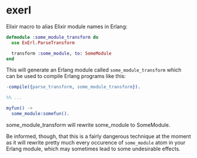# exerl

Elixir macro to alias Elixir module names in Erlang:

```elixir
defmodule :some_module_transform do
  use ExErl.ParseTransform

  transform :some_module, to: SomeModule
end
```

This will generate an Erlang module called `some_module_transform` which
can be used to compile Erlang programs like this:

```erlang
-compile({parse_transform, some_module_transform}).

%% ...

myfun() ->
  some_module:somefun().
```

some_module_transform will rewrite some_module to SomeModule.

Be informed, though, that this is a fairly dangerous technique at the moment as it
will rewrite pretty much every occurence of `some_module` atom in your Erlang module,
which may sometimes lead to some undesirable effects.

